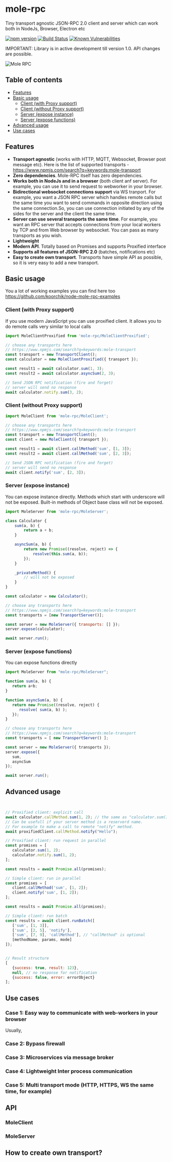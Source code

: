 # mole-rpc

Tiny transport agnostic JSON-RPC 2.0 client and server which can work both in NodeJs, Browser, Electron etc

[![npm version](https://badge.fury.io/js/mole-rpc.svg)](https://badge.fury.io/js/mole-rpc)
[![Build Status](https://travis-ci.org/koorchik/node-mole-rpc.svg?branch=master)](https://travis-ci.org/koorchik/node-mole-rpc)
[![Known Vulnerabilities](https://snyk.io/test/github/koorchik/node-mole-rpc/badge.svg?targetFile=package.json)](https://snyk.io/test/github/koorchik/node-mole-rpc?targetFile=package.json)

IMPORTANT: Library is in active development till version 1.0. API changes are possible.

![Mole RPC](docs/images/Mole-RPC.png)

## Table of contents

-   [Features](#features)
-   [Basic usage](#basic-usage)
    -   [Client (with Proxy support)](#client-with-proxy-support)
    -   [Client (without Proxy support)](#client-without-proxy-support)
    -   [Server (expose instance)](#server-expose-instance)
    -   [Server (expose functions)](#server-expose-functions)
-   [Advanced usage](#advanced-usage)
-   [Use cases](#use-cases)

## Features

-   **Transport agnostic** (works with HTTP, MQTT, Websocket, Browser post message etc). Here is the list of supported transports - https://www.npmjs.com/search?q=keywords:mole-transport
-   **Zero dependencies**. Mole-RPC itself has zero dependencies.
-   **Works both in NodeJs and in a browser** (both client anf server). For example, you can use it to send request to webworker in your browser.
-   **Bidirectional websocket connections support** via WS tranport. For example, you want a JSON RPC server which handles remote calls but the same time you want to send commands in opposite direction using the same connection.So, you can use connection initiated by any of the sides for the server and the client the same time.
-   **Server can use several transports the same time**. For example, you want an RPC server that accepts connections from your local workers by TCP and from Web browser by websocket. You can pass as many transports as you wish.
-   **Lightweight**
-   **Modern API**. Totally based on Promises and supports Proxified interface
-   **Supports all features of JSON-RPC 2.0** (batches, notifications etc)
-   **Easy to create own transport**. Transports have simple API as possible, so it is very easy to add a new transport.

## Basic usage

You a lot of working examples you can find here too
https://github.com/koorchik/node-mole-rpc-examples

### Client (with Proxy support)

If you use modern JavaScript you can use proxified client.
It allows you to do remote calls very similar to local calls

```javascript
import MoleClientProxified from 'mole-rpc/MoleClientProxified';

// choose any transports here
// https://www.npmjs.com/search?q=keywords:mole-transport
const transport = new TransportClient();
const calculator = new MoleClientProxified({ transport });

const result1 = await calculator.sum(1, 3);
const result2 = await calculator.asyncSum(2, 3);

// Send JSON RPC notification (fire and forget)
// server will send no response
await calculator.notify.sum(3, 2);
```

### Client (without Proxy support)

```javascript
import MoleClient from 'mole-rpc/MoleClient';

// choose any transports here
// https://www.npmjs.com/search?q=keywords:mole-transport
const transport = new TransportClient();
const client = new MoleClient({ transport });

const result1 = await client.callMethod('sum', [1, 3]);
const result2 = await client.callMethod('sum', [2, 3]);

// Send JSON RPC notification (fire and forget)
// server will send no response
await client.notify('sum', [2, 3]);
```

### Server (expose instance)

You can expose instance directly.
Methods which start with underscore will not be exposed.
Built-in methods of Object base class will not be exposed.

```javascript
import MoleServer from 'mole-rpc/MoleServer';

class Calculator {
    sum(a, b) {
        return a + b;
    }

    asyncSum(a, b) {
        return new Promise((resolve, reject) => {
            resolve(this.sum(a, b));
        });
    }

    _privateMethod() {
        // will not be exposed
    }
}

const calculator = new Calculator();

// choose any transports here
// https://www.npmjs.com/search?q=keywords:mole-transport
const transports = [new TransportServer()];

const server = new MoleServer({ transports: [] });
server.expose(calculator);

await server.run();
```

### Server (expose functions)

You can expose functions directly

```javascript
import MoleServer from "mole-rpc/MoleServer";

function sum(a, b) {
   return a+b;
}

function asyncSum(a, b) {
   return new Promise((resolve, reject) {
      resolve( sum(a, b) );
   });
}

// choose any transports here
// https://www.npmjs.com/search?q=keywords:mole-transport
const transports = [ new TransportServer() ];

const server = new MoleServer({ transports });
server.expose({
   sum,
   asyncSum
});

await server.run();
```

## Advanced usage

```javascript


// Proxified client: explicit call
await calculator.callMethod.sum(1, 2); // the same as "calculator.sum(1, 2)"
// Can be usefull if your server method is a reserverd name.
// For example to make a call to remote "notify" method.
await proxifiedClient.callMethod.notify("Hello");

// Proxified client: run request in parallel
const promises = [
   calculator.sum(1, 2);
   calculator.notify.sum(1, 2);
];

const results = await Promise.all(promises);

// Simple client: run in parallel
const promises = [
   client.callMethod('sum', [1, 2]);
   client.notify('sum', [1, 2]);
];

const results = await Promise.all(promises);

// Simple client: run batch
const results = await client.runBatch([
   ['sum', [1, 3]],
   ['sum', [2, 5], 'notify'],
   ['sum', [7, 9], 'callMethod'], // "callMethod" is optional
   [methodName, params, mode]
]);


// Result structure
[
   {success: true, result: 123},
   null, // no response for notification
   {success: false, error: errorObject}
];

```

## Use cases

### Case 1: Easy way to communicate with web-workers in your browser

Usually,

### Case 2: Bypass firewall

### Case 3: Microservices via message broker

### Case 4: Lightweight Inter process communication

### Case 5: Multi transport mode (HTTP, HTTPS, WS the same time, for example)

## API

### MoleClient

### MoleServer

## How to create own transport?
